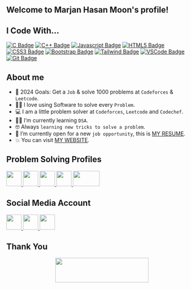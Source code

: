 ## Welcome to Marjan Hasan Moon's profile!

## I Code With...

[![C Badge](https://img.shields.io/badge/C-%23007ACC.svg?style=for-the-badge&labelColor=black&logo=C&logoColor=007ACC)](#)
[![C++ Badge](https://img.shields.io/badge/-C++-%23007ACC.svg?style=for-the-badge&labelColor=black&logo=cplusplus&logoColor=007ACC)](#)
[![Javascript Badge](https://img.shields.io/badge/-Javascript-F0DB4F?style=for-the-badge&labelColor=black&logo=javascript&logoColor=F0DB4F)](#)
[![HTML5 Badge](https://img.shields.io/badge/-Html5-E34c26?style=for-the-badge&labelColor=black&logo=html5&logoColor=E34c26)](#)
[![CSS3 Badge](https://img.shields.io/badge/CSS3-1572B6?style=for-the-badge&labelColor=black&logo=css3&logoColor=1572B6)](#)
[![Bootstrap Badge](https://img.shields.io/badge/Bootstrap-553C7B?style=for-the-badge&labelColor=black&logo=bootstrap&logoColor=553C7B)](#)
[![Tailwind Badge](https://img.shields.io/badge/Tailwind%20CSS-092749?style=for-the-badge&logo=tailwindcss&logoColor=06B6D4&labelColor=000000)](#)
[![VSCode Badge](https://img.shields.io/badge/Visual_Studio-0078D7?style=for-the-badge&labelColor=black&logo=visual%20studio&logoColor=0078D7)](#)
[![Git Badge](https://img.shields.io/badge/Git-F05032?style=for-the-badge&labelColor=black&logo=git&logoColor=f34f29)](#)

## About me
- :calendar: 2024 Goals: Get a `Job` & solve 1000 problems at `Codeforces` & `Leetcode`.
- :technologist: I love using Software to solve every `Problem`.
- :computer: I am a little problem solver at `Codeforces`, `Leetcode` and `Codechef`.
- :student: I’m currently learning `DSA`.
- :nerd_face: Always `learning new tricks to solve a problem`.
- :thinking: I’m currently open for a new `job opportunity`, this is [MY RESUME](https://drive.google.com/file/d/14nNqT0L-XAVOSVxViWFWLQLnqLo5kCRZ/view?usp=sharing).
- :boom: You can visit [MY WEBSITE](https://marjan-portfolio.netlify.app/).

## Problem Solving Profiles

<p>
  <a title="Codeforces" href="https://codeforces.com/profile/marjanhasan">
    <img src="https://img.icons8.com/?size=100&id=YSy0lU4Y0X4z&format=png&color=000000" width="40" height="40" />
  </a>
  <a title="Codechef" href="https://www.codechef.com/users/marjanhasan99">
    <img src="https://img.icons8.com/fluency/48/000000/codechef.png" width="40" height="40" />
  </a>
  <a title="Leetcode" href="https://leetcode.com/u/moonmarjanhasan/">
    <img src="https://img.icons8.com/?size=100&id=wDGo581Ea5Nf&format=png&color=000000" width="40" height="40" />
  </a>
  <a title="CSES" href="https://cses.fi/user/181958">
    <img src="https://cses.fi/logo.png?1" width="40" height="40" />
  </a>
  <a title="Beecrowd" href="https://judge.beecrowd.com/en/profile/747251">
    <img src="https://judge.beecrowd.com/img/5.0/logo-beecrowd.png?1700546944" width="70" height="40" />
  </a>
</p>

## Social Media Account

<p>
  <a title="Facebook" href="https://www.facebook.com/marjanhasanmoon/">
    <img src="https://img.icons8.com/fluency/48/000000/facebook.png" width="40" height="40" />
  </a>
  <a title="Linkedin" href="https://www.linkedin.com/in/marjanhasan/">
    <img src="https://img.icons8.com/fluency/48/000000/linkedin.png" width="40" height="40" />
  </a>
  <a title="Twitter" href="https://twitter.com/marjanhasanmoon">
    <img src="https://img.icons8.com/fluency/48/twitter-squared.png" width="40" height="40" />
  </a>
</p>

## Thank You

<p align="center">
  <img src="https://media.giphy.com/media/jpVnC65DmYeyRL4LHS/giphy.gif" width="70%" height="65px">
</p>
